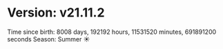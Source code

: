 # Version: v21.11.2
Time since birth: 8008 days, 192192 hours, 11531520 minutes, 691891200 seconds
Season: Summer ☀️
